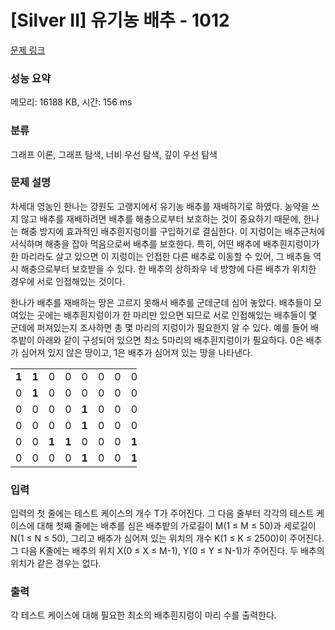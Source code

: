# [Silver II] 유기농 배추 - 1012 

[문제 링크](https://www.acmicpc.net/problem/1012) 

### 성능 요약

메모리: 16188 KB, 시간: 156 ms

### 분류

그래프 이론, 그래프 탐색, 너비 우선 탐색, 깊이 우선 탐색

### 문제 설명

<p style="user-select: auto;">차세대 영농인 한나는 강원도 고랭지에서 유기농 배추를 재배하기로 하였다. 농약을 쓰지 않고 배추를 재배하려면 배추를 해충으로부터 보호하는 것이 중요하기 때문에, 한나는 해충 방지에 효과적인 배추흰지렁이를 구입하기로 결심한다. 이 지렁이는 배추근처에 서식하며 해충을 잡아 먹음으로써 배추를 보호한다. 특히, 어떤 배추에 배추흰지렁이가 한 마리라도 살고 있으면 이 지렁이는 인접한 다른 배추로 이동할 수 있어, 그 배추들 역시 해충으로부터 보호받을 수 있다. 한 배추의 상하좌우 네 방향에 다른 배추가 위치한 경우에 서로 인접해있는 것이다.</p>

<p style="user-select: auto;">한나가 배추를 재배하는 땅은 고르지 못해서 배추를 군데군데 심어 놓았다. 배추들이 모여있는 곳에는 배추흰지렁이가 한 마리만 있으면 되므로 서로 인접해있는 배추들이 몇 군데에 퍼져있는지 조사하면 총 몇 마리의 지렁이가 필요한지 알 수 있다. 예를 들어 배추밭이 아래와 같이 구성되어 있으면 최소 5마리의 배추흰지렁이가 필요하다. 0은 배추가 심어져 있지 않은 땅이고, 1은 배추가 심어져 있는 땅을 나타낸다.</p>

<table class="table table-bordered" style="width: 40%; user-select: auto;">
	<tbody style="user-select: auto;">
		<tr style="user-select: auto;">
			<td style="text-align: center; width: 4%; user-select: auto;"><strong style="user-select: auto;">1</strong></td>
			<td style="text-align: center; width: 4%; user-select: auto;"><strong style="user-select: auto;">1</strong></td>
			<td style="text-align: center; width: 4%; user-select: auto;">0</td>
			<td style="text-align: center; width: 4%; user-select: auto;">0</td>
			<td style="text-align: center; width: 4%; user-select: auto;">0</td>
			<td style="text-align: center; width: 4%; user-select: auto;">0</td>
			<td style="text-align: center; width: 4%; user-select: auto;">0</td>
			<td style="text-align: center; width: 4%; user-select: auto;">0</td>
			<td style="text-align: center; width: 4%; user-select: auto;">0</td>
			<td style="text-align: center; width: 4%; user-select: auto;">0</td>
		</tr>
		<tr style="user-select: auto;">
			<td style="text-align: center; width: 4%; user-select: auto;">0</td>
			<td style="text-align: center; width: 4%; user-select: auto;"><strong style="user-select: auto;">1</strong></td>
			<td style="text-align: center; width: 4%; user-select: auto;">0</td>
			<td style="text-align: center; width: 4%; user-select: auto;">0</td>
			<td style="text-align: center; width: 4%; user-select: auto;">0</td>
			<td style="text-align: center; width: 4%; user-select: auto;">0</td>
			<td style="text-align: center; width: 4%; user-select: auto;">0</td>
			<td style="text-align: center; width: 4%; user-select: auto;">0</td>
			<td style="text-align: center; width: 4%; user-select: auto;">0</td>
			<td style="text-align: center; width: 4%; user-select: auto;">0</td>
		</tr>
		<tr style="user-select: auto;">
			<td style="text-align: center; width: 4%; user-select: auto;">0</td>
			<td style="text-align: center; width: 4%; user-select: auto;">0</td>
			<td style="text-align: center; width: 4%; user-select: auto;">0</td>
			<td style="text-align: center; width: 4%; user-select: auto;">0</td>
			<td style="text-align: center; width: 4%; user-select: auto;"><strong style="user-select: auto;">1</strong></td>
			<td style="text-align: center; width: 4%; user-select: auto;">0</td>
			<td style="text-align: center; width: 4%; user-select: auto;">0</td>
			<td style="text-align: center; width: 4%; user-select: auto;">0</td>
			<td style="text-align: center; width: 4%; user-select: auto;">0</td>
			<td style="text-align: center; width: 4%; user-select: auto;">0</td>
		</tr>
		<tr style="user-select: auto;">
			<td style="text-align: center; width: 4%; user-select: auto;">0</td>
			<td style="text-align: center; width: 4%; user-select: auto;">0</td>
			<td style="text-align: center; width: 4%; user-select: auto;">0</td>
			<td style="text-align: center; width: 4%; user-select: auto;">0</td>
			<td style="text-align: center; width: 4%; user-select: auto;"><strong style="user-select: auto;">1</strong></td>
			<td style="text-align: center; width: 4%; user-select: auto;">0</td>
			<td style="text-align: center; width: 4%; user-select: auto;">0</td>
			<td style="text-align: center; width: 4%; user-select: auto;">0</td>
			<td style="text-align: center; width: 4%; user-select: auto;">0</td>
			<td style="text-align: center; width: 4%; user-select: auto;">0</td>
		</tr>
		<tr style="user-select: auto;">
			<td style="text-align: center; width: 4%; user-select: auto;">0</td>
			<td style="text-align: center; width: 4%; user-select: auto;">0</td>
			<td style="text-align: center; width: 4%; user-select: auto;"><strong style="user-select: auto;">1</strong></td>
			<td style="text-align: center; width: 4%; user-select: auto;"><strong style="user-select: auto;">1</strong></td>
			<td style="text-align: center; width: 4%; user-select: auto;">0</td>
			<td style="text-align: center; width: 4%; user-select: auto;">0</td>
			<td style="text-align: center; width: 4%; user-select: auto;">0</td>
			<td style="text-align: center; width: 4%; user-select: auto;"><strong style="user-select: auto;">1</strong></td>
			<td style="text-align: center; width: 4%; user-select: auto;"><strong style="user-select: auto;">1</strong></td>
			<td style="text-align: center; width: 4%; user-select: auto;"><strong style="user-select: auto;">1</strong></td>
		</tr>
		<tr style="user-select: auto;">
			<td style="text-align: center; width: 4%; user-select: auto;">0</td>
			<td style="text-align: center; width: 4%; user-select: auto;">0</td>
			<td style="text-align: center; width: 4%; user-select: auto;">0</td>
			<td style="text-align: center; width: 4%; user-select: auto;">0</td>
			<td style="text-align: center; width: 4%; user-select: auto;"><strong style="user-select: auto;">1</strong></td>
			<td style="text-align: center; width: 4%; user-select: auto;">0</td>
			<td style="text-align: center; width: 4%; user-select: auto;">0</td>
			<td style="text-align: center; width: 4%; user-select: auto;"><strong style="user-select: auto;">1</strong></td>
			<td style="text-align: center; width: 4%; user-select: auto;"><strong style="user-select: auto;">1</strong></td>
			<td style="text-align: center; width: 4%; user-select: auto;"><strong style="user-select: auto;">1</strong></td>
		</tr>
	</tbody>
</table>

### 입력 

 <p style="user-select: auto;">입력의 첫 줄에는 테스트 케이스의 개수 T가 주어진다. 그 다음 줄부터 각각의 테스트 케이스에 대해 첫째 줄에는 배추를 심은 배추밭의 가로길이 M(1 ≤ M ≤ 50)과 세로길이 N(1 ≤ N ≤ 50), 그리고 배추가 심어져 있는 위치의 개수 K(1 ≤ K ≤ 2500)이 주어진다. 그 다음 K줄에는 배추의 위치 X(0 ≤ X ≤ M-1), Y(0 ≤ Y ≤ N-1)가 주어진다. 두 배추의 위치가 같은 경우는 없다.</p>

### 출력 

 <p style="user-select: auto;">각 테스트 케이스에 대해 필요한 최소의 배추흰지렁이 마리 수를 출력한다.</p>

